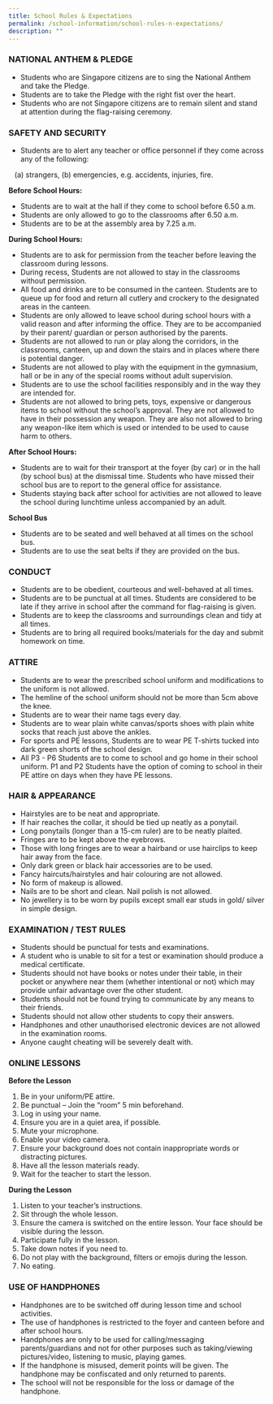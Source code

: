 ```yaml
---
title: School Rules & Expectations
permalink: /school-information/school-rules-n-expectations/
description: ""
---
```

### NATIONAL ANTHEM & PLEDGE


*   Students who are Singapore citizens are to sing the National Anthem and take the Pledge.
*   Students are to take the Pledge with the right fist over the heart.
*   Students who are not Singapore citizens are to remain silent and stand at attention during the flag-raising ceremony.

### SAFETY AND SECURITY

  

*   Students are to alert any teacher or office personnel if they come across any of the following:

   (a) strangers, (b) emergencies, e.g. accidents, injuries, fire.

  

**Before School Hours:**

*   Students are to wait at the hall if they come to school before 6.50 a.m.
*   Students are only allowed to go to the classrooms after 6.50 a.m.
*   Students are to be at the assembly area by 7.25 a.m.

  

**During School Hours:**

*   Students are to ask for permission from the teacher before leaving the classroom during lessons.
*   During recess, Students are not allowed to stay in the classrooms without permission.
*   All food and drinks are to be consumed in the canteen. Students are to queue up for food and return all cutlery and crockery to the designated areas in the canteen.
*   Students are only allowed to leave school during school hours with a valid reason and after informing the office. They are to be accompanied by their parent/ guardian or person authorised by the parents. 
*   Students are not allowed to run or play along the corridors, in the classrooms, canteen, up and down the stairs and in places where there is potential danger.
*   Students are not allowed to play with the equipment in the gymnasium, hall or be in any of the special rooms without adult supervision.
*   Students are to use the school facilities responsibly and in the way they are intended for.
*   Students are not allowed to bring pets, toys, expensive or dangerous items to school without the school’s approval. They are not allowed to have in their possession any weapon. They are also not allowed to bring any weapon-like item which is used or intended to be used to cause harm to others.

**After School Hours:**

*   Students are to wait for their transport at the foyer (by car) or in the hall (by school bus) at the dismissal time. Students who have missed their school bus are to report to the general office for assistance.
*   Students staying back after school for activities are not allowed to leave the school during lunchtime unless accompanied by an adult.

**School Bus**

*   Students are to be seated and well behaved at all times on the school bus.
*   Students are to use the seat belts if they are provided on the bus.


### CONDUCT


*   Students are to be obedient, courteous and well-behaved at all times.
*   Students are to be punctual at all times. Students are considered to be late if they arrive in school after the command for flag-raising is given.
*   Students are to keep the classrooms and surroundings clean and tidy at all times.
*   Students are to bring all required books/materials for the day and submit homework on time.

### ATTIRE


*   Students are to wear the prescribed school uniform and modifications to the uniform is not allowed.
*   The hemline of the school uniform should not be more than 5cm above the knee.
*   Students are to wear their name tags every day.
*   Students are to wear plain white canvas/sports shoes with plain white socks that reach just above the ankles.
*   For sports and PE lessons, Students are to wear PE T-shirts tucked into dark green shorts of the school design.
*   All P3 - P6 Students are to come to school and go home in their school uniform. P1 and P2 Students have the option of coming to school in their PE attire on days when they have PE lessons.

### HAIR & APPEARANCE


*   Hairstyles are to be neat and appropriate.
*   If hair reaches the collar, it should be tied up neatly as a ponytail.
*   Long ponytails (longer than a 15-cm ruler) are to be neatly plaited.
*   Fringes are to be kept above the eyebrows.
*   Those with long fringes are to wear a hairband or use hairclips to keep hair away from the face.
*   Only dark green or black hair accessories are to be used.
*   Fancy haircuts/hairstyles and hair colouring are not allowed.
*   No form of makeup is allowed.
*   Nails are to be short and clean. Nail polish is not allowed.
*   No jewellery is to be worn by pupils except small ear studs in gold/ silver in simple design.


### EXAMINATION / TEST RULES


*   Students should be punctual for tests and examinations.
*   A student who is unable to sit for a test or examination should produce a medical certificate.
*   Students should not have books or notes under their table, in their pocket or anywhere near them (whether intentional or not) which may provide unfair advantage over the other student.
*   Students should not be found trying to communicate by any means to their friends.
*   Students should not allow other students to copy their answers.
*   Handphones and other unauthorised electronic devices are not allowed in the examination rooms.
*   Anyone caught cheating will be severely dealt with.


### ONLINE LESSONS


**Before the Lesson**

1.  Be in your uniform/PE attire.
2.  Be punctual – Join the “room” 5 min beforehand.
3.  Log in using your name.
4.  Ensure you are in a quiet area, if possible.
5.  Mute your microphone.
6.  Enable your video camera.
7.  Ensure your background does not contain inappropriate words or distracting pictures.
8.  Have all the lesson materials ready.
9.  Wait for the teacher to start the lesson.

  

**During the Lesson**

1.  Listen to your teacher’s instructions.
2.  Sit through the whole lesson.
3.  Ensure the camera is switched on the entire lesson. Your face should be visible during the lesson.
4.  Participate fully in the lesson.
5.  Take down notes if you need to.
6.  Do not play with the background, filters or emojis during the lesson.
7.  No eating.

### USE OF HANDPHONES

*   Handphones are to be switched off during lesson time and school activities.
*   The use of handphones is restricted to the foyer and canteen before and after school hours.
*   Handphones are only to be used for calling/messaging parents/guardians and not for other purposes such as taking/viewing pictures/video, listening to music, playing games.
*   If the handphone is misused, demerit points will be given. The handphone may be confiscated and only returned to parents.
*   The school will not be responsible for the loss or damage of the handphone.